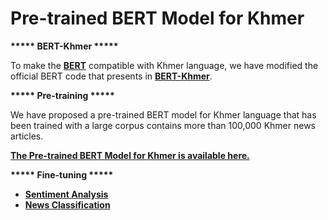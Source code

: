 # Pre-trained BERT Model for Khmer

**\*\*\*\*\* BERT-Khmer \*\*\*\*\***

To make the **[BERT](https://github.com/google-research/bert)** compatible with Khmer language, we have modified the official BERT code that presents in **[BERT-Khmer](https://github.com/rifatul-rifat/Pretrained-BERT-model-for-Khmer-language/tree/master/bert_khmer)**.

**\*\*\*\*\* Pre-training \*\*\*\*\***

We have proposed a pre-trained BERT model for Khmer language that has been trained with a large corpus contains more than 100,000 Khmer news articles.

**[The Pre-trained BERT Model for Khmer is available here.](https://github.com/rifatul-rifat/Pretrained-BERT-model-for-Khmer-language/tree/master/pretrained_model)**

**\*\*\*\*\* Fine-tuning \*\*\*\*\***

*   **[Sentiment Analysis](https://github.com/rifatul-rifat/Pretrained-BERT-model-for-Khmer-language/tree/master/sentiment%20Analaysis)**
*   **[News Classification](https://github.com/rifatul-rifat/Pretrained-BERT-model-for-Khmer-language/tree/master/news_classification)**
